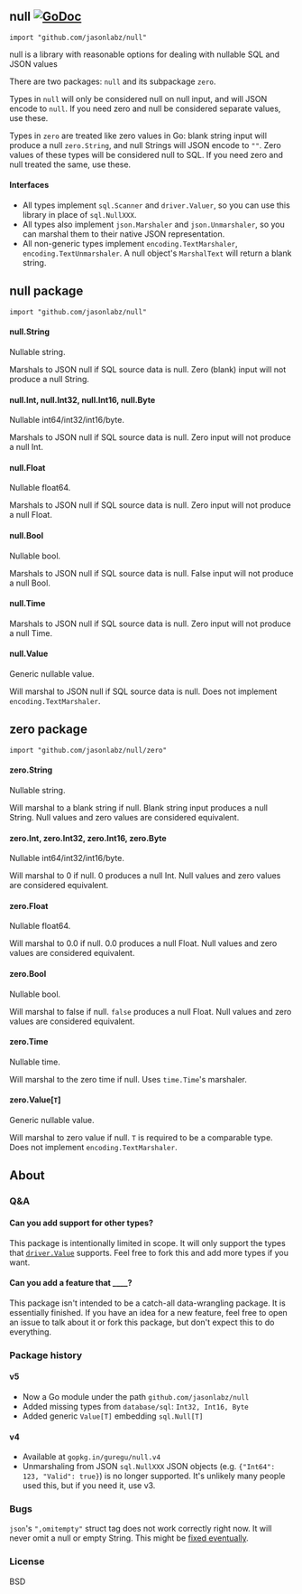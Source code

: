 ## null [![GoDoc](https://godoc.org/github.com/jasonlabz/null?status.svg)](https://godoc.org/github.com/jasonlabz/null)
`import "github.com/jasonlabz/null"`

null is a library with reasonable options for dealing with nullable SQL and JSON values

There are two packages: `null` and its subpackage `zero`. 

Types in `null` will only be considered null on null input, and will JSON encode to `null`. If you need zero and null be considered separate values, use these.

Types in `zero` are treated like zero values in Go: blank string input will produce a null `zero.String`, and null Strings will JSON encode to `""`. Zero values of these types will be considered null to SQL. If you need zero and null treated the same, use these.

#### Interfaces

- All types implement `sql.Scanner` and `driver.Valuer`, so you can use this library in place of `sql.NullXXX`.
- All types also implement `json.Marshaler` and `json.Unmarshaler`, so you can marshal them to their native JSON representation.
- All non-generic types implement `encoding.TextMarshaler`, `encoding.TextUnmarshaler`. A null object's `MarshalText` will return a blank string.

## null package

`import "github.com/jasonlabz/null"`

#### null.String
Nullable string.

Marshals to JSON null if SQL source data is null. Zero (blank) input will not produce a null String.

#### null.Int, null.Int32, null.Int16, null.Byte
Nullable int64/int32/int16/byte. 

Marshals to JSON null if SQL source data is null. Zero input will not produce a null Int.

#### null.Float
Nullable float64. 

Marshals to JSON null if SQL source data is null. Zero input will not produce a null Float.

#### null.Bool
Nullable bool. 

Marshals to JSON null if SQL source data is null. False input will not produce a null Bool.

#### null.Time

Marshals to JSON null if SQL source data is null. Zero input will not produce a null Time.

#### null.Value
Generic nullable value.

Will marshal to JSON null if SQL source data is null. Does not implement `encoding.TextMarshaler`.

## zero package

`import "github.com/jasonlabz/null/zero"`

#### zero.String
Nullable string.

Will marshal to a blank string if null. Blank string input produces a null String. Null values and zero values are considered equivalent.

#### zero.Int, zero.Int32, zero.Int16, zero.Byte
Nullable int64/int32/int16/byte. 

Will marshal to 0 if null. 0 produces a null Int. Null values and zero values are considered equivalent. 

#### zero.Float
Nullable float64.

Will marshal to 0.0 if null. 0.0 produces a null Float. Null values and zero values are considered equivalent. 

#### zero.Bool
Nullable bool.

Will marshal to false if null. `false` produces a null Float. Null values and zero values are considered equivalent.

#### zero.Time
Nullable time.

Will marshal to the zero time if null. Uses `time.Time`'s marshaler.

#### zero.Value[`T`]
Generic nullable value.

Will marshal to zero value if null. `T` is required to be a comparable type. Does not implement `encoding.TextMarshaler`.

## About

### Q&A

#### Can you add support for other types?
This package is intentionally limited in scope. It will only support the types that [`driver.Value`](https://godoc.org/database/sql/driver#Value) supports. Feel free to fork this and add more types if you want.

#### Can you add a feature that ____?
This package isn't intended to be a catch-all data-wrangling package. It is essentially finished. If you have an idea for a new feature, feel free to open an issue to talk about it or fork this package, but don't expect this to do everything.

### Package history

#### v5
- Now a Go module under the path `github.com/jasonlabz/null`
- Added missing types from `database/sql`: `Int32, Int16, Byte`
- Added generic `Value[T]` embedding `sql.Null[T]`

#### v4
- Available at `gopkg.in/guregu/null.v4`
- Unmarshaling from JSON `sql.NullXXX` JSON objects (e.g. `{"Int64": 123, "Valid": true}`) is no longer supported. It's unlikely many people used this, but if you need it, use v3.

### Bugs
`json`'s `",omitempty"` struct tag does not work correctly right now. It will never omit a null or empty String. This might be [fixed eventually](https://github.com/golang/go/issues/11939).

### License
BSD
